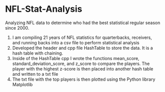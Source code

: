 # NFL-Stat-Analysis
Analyzing NFL data to determine who had the best statistical regular season since 2000.

  1. I am compiling 21 years of NFL statistics for quarterbacks, receivers, and running backs into a csv file to perform statistical analysis
  2. Developed the header and cpp file HashTable to store the data. It is a hash table with chaining.
  3. Inside of the HashTable cpp I wrote the functions mean_score, standard_deviation_score, and z_score to compare the players. The player with the highest z-score is then placed into another hash table and written to a txt file
  4. The txt file with the top players is then plotted using the Python library Matplotlib 
